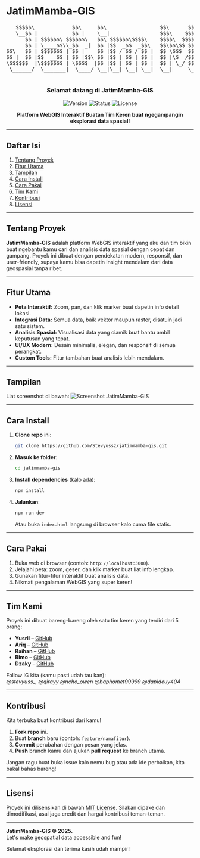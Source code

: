 # JatimMamba-GIS

<div align="center">
  <pre>
   $$$$$\            $$\     $$\                 $$\      $$\                         $$\                 
   \__$$ |           $$ |    \__|                $$$\    $$$ |                        $$ |                
      $$ | $$$$$$\ $$$$$$\   $$\ $$$$$$\$$$$\    $$$$\  $$$$ | $$$$$$\  $$$$$$\$$$$\  $$$$$$$\   $$$$$$\  
      $$ | \____$$\\_$$  _|  $$ |$$  _$$  _$$\   $$\$$\$$ $$ | \____$$\ $$  _$$  _$$\ $$  __$$\  \____$$\ 
$$\   $$ | $$$$$$$ | $$ |    $$ |$$ / $$ / $$ |  $$ \$$$  $$ | $$$$$$$ |$$ / $$ / $$ |$$ |  $$ | $$$$$$$ |
$$ |  $$ |$$  __$$ | $$ |$$\ $$ |$$ | $$ | $$ |  $$ |\$  /$$ |$$  __$$ |$$ | $$ | $$ |$$ |  $$ |$$  __$$ |
\$$$$$$  |\$$$$$$$ | \$$$$  |$$ |$$ | $$ | $$ |  $$ | \_/ $$ |\$$$$$$$ |$$ | $$ | $$ |$$$$$$$  |\$$$$$$$ |
 \______/  \_______|  \____/ \__|\__| \__| \__|  \__|     \__| \_______|\__| \__| \__|\_______/  \_______|
  </pre>

  <h3>Selamat datang di JatimMamba-GIS</h3>
  
  ![Version](https://img.shields.io/badge/version-1.0.0-brightgreen?style=flat-square)
  ![Status](https://img.shields.io/badge/status-Under%20Development-orange?style=flat-square)
  ![License](https://img.shields.io/badge/license-MIT-blue?style=flat-square)

  <p align="center">
    <strong>Platform WebGIS Interaktif Buatan Tim Keren buat ngegampangin eksplorasi data spasial!</strong>
  </p>
</div>

---

## Daftar Isi
1. [Tentang Proyek](#tentang-proyek)
2. [Fitur Utama](#fitur-utama)
3. [Tampilan](#tampilan)
4. [Cara Install](#cara-install)
5. [Cara Pakai](#cara-pakai)
6. [Tim Kami](#tim-kami)
7. [Kontribusi](#kontribusi)
8. [Lisensi](#lisensi)

---

## Tentang Proyek
**JatimMamba-GIS** adalah platform WebGIS interaktif yang aku dan tim bikin buat ngebantu kamu cari dan analisis data spasial dengan cepat dan gampang. Proyek ini dibuat dengan pendekatan modern, responsif, dan user-friendly, supaya kamu bisa dapetin insight mendalam dari data geospasial tanpa ribet.

---

## Fitur Utama
- **Peta Interaktif:** Zoom, pan, dan klik marker buat dapetin info detail lokasi.
- **Integrasi Data:** Semua data, baik vektor maupun raster, disatuin jadi satu sistem.
- **Analisis Spasial:** Visualisasi data yang ciamik buat bantu ambil keputusan yang tepat.
- **UI/UX Modern:** Desain minimalis, elegan, dan responsif di semua perangkat.
- **Custom Tools:** Fitur tambahan buat analisis lebih mendalam.

---

## Tampilan
Liat screenshot di bawah:
![Screenshot JatimMamba-GIS](https://via.placeholder.com/900x500?text=Screenshot+JatimMamba+GIS)

---

## Cara Install
1. **Clone repo** ini:
   ```bash
   git clone https://github.com/Stevyussz/jatimmamba-gis.git
   ```
2. **Masuk ke folder**:
   ```bash
   cd jatimmamba-gis
   ```
3. **Install dependencies** (kalo ada):
   ```bash
   npm install
   ```
4. **Jalankan**:
   ```bash
   npm run dev
   ```
   Atau buka `index.html` langsung di browser kalo cuma file statis.

---

## Cara Pakai
1. Buka web di browser (contoh: `http://localhost:3000`).
2. Jelajahi peta: zoom, geser, dan klik marker buat liat info lengkap.
3. Gunakan fitur-fitur interaktif buat analisis data.
4. Nikmati pengalaman WebGIS yang super keren!

---

## Tim Kami
Proyek ini dibuat bareng-bareng oleh satu tim keren yang terdiri dari 5 orang:
- **Yusril** – [GitHub](https://github.com/Stevyussz)
- **Ariq** – [GitHub](https://github.com/Qira-Qira)
- **Raihan** – [GitHub](https://github.com/Raihan1303)
- **Bimo** – [GitHub](https://github.com/gity-www)
- **Dzaky** – [GitHub](https://github.com/D3XT3R404)

Follow IG kita (kamu pasti udah tau kan):   
*@stevyuss_, @qirayy @ncho_owen @baphomet99999 @dapideuy404*

---

## Kontribusi
Kita terbuka buat kontribusi dari kamu!  
1. **Fork repo** ini.  
2. Buat **branch** baru (contoh: `feature/namafitur`).  
3. **Commit** perubahan dengan pesan yang jelas.  
4. **Push** branch kamu dan ajukan **pull request** ke branch utama.  

Jangan ragu buat buka issue kalo nemu bug atau ada ide perbaikan, kita bakal bahas bareng!

---

## Lisensi
Proyek ini dilisensikan di bawah [MIT License](LICENSE). Silakan dipake dan dimodifikasi, asal jaga credit dan hargai kontribusi teman-teman.

---

**JatimMamba-GIS © 2025.**  
Let's make geospatial data accessible and fun!

Selamat eksplorasi dan terima kasih udah mampir!